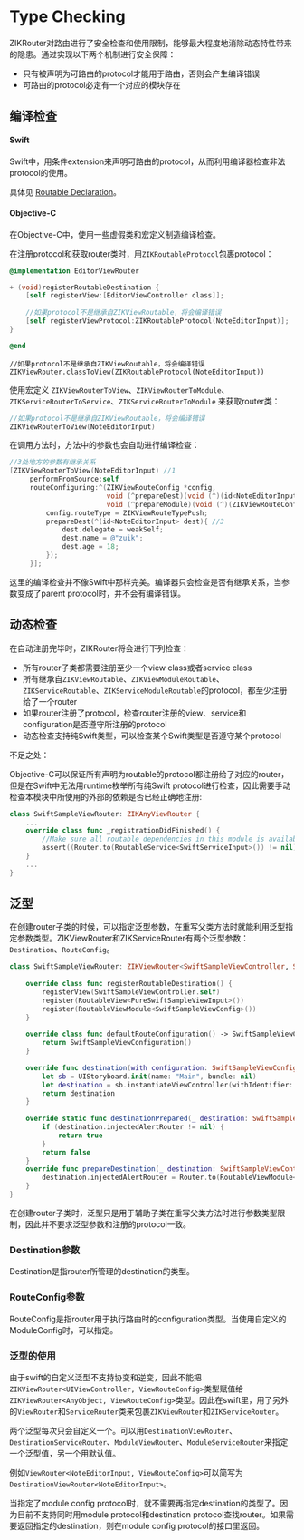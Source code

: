 # Type Checking

ZIKRouter对路由进行了安全检查和使用限制，能够最大程度地消除动态特性带来的隐患。通过实现以下两个机制进行安全保障：

* 只有被声明为可路由的protocol才能用于路由，否则会产生编译错误
* 可路由的protocol必定有一个对应的模块存在

## 编译检查

#### Swift

Swift中，用条件extension来声明可路由的protocol，从而利用编译器检查非法protocol的使用。

具体见 [Routable Declaration](RoutableDeclaration.md#Routable)。

#### Objective-C

在Objective-C中，使用一些虚假类和宏定义制造编译检查。

在注册protocol和获取router类时，用`ZIKRoutableProtocol`包裹protocol：

```objectivec
@implementation EditorViewRouter

+ (void)registerRoutableDestination {
    [self registerView:[EditorViewController class]];
    
    //如果protocol不是继承自ZIKViewRoutable，将会编译错误
    [self registerViewProtocol:ZIKRoutableProtocol(NoteEditorInput)];
}

@end
```
```
//如果protocol不是继承自ZIKViewRoutable，将会编译错误
ZIKViewRouter.classToView(ZIKRoutableProtocol(NoteEditorInput))
```

使用宏定义 `ZIKViewRouterToView`、`ZIKViewRouterToModule`、`ZIKServiceRouterToService`、`ZIKServiceRouterToModule` 来获取router类：

```objectivec
//如果protocol不是继承自ZIKViewRoutable，将会编译错误
ZIKViewRouterToView(NoteEditorInput)
```

在调用方法时，方法中的参数也会自动进行编译检查：

```objectivec
//3处地方的参数有继承关系
[ZIKViewRouterToView(NoteEditorInput) //1
     performFromSource:self
     routeConfiguring:^(ZIKViewRouteConfig *config,
                        void (^prepareDest)(void (^)(id<NoteEditorInput>)), //2
                        void (^prepareModule)(void (^)(ZIKViewRouteConfig *))) {
         config.routeType = ZIKViewRouteTypePush;
         prepareDest(^(id<NoteEditorInput> dest){ //3
             dest.delegate = weakSelf;
             dest.name = @"zuik";
             dest.age = 18;
         });
     }];

```

这里的编译检查并不像Swift中那样完美。编译器只会检查是否有继承关系，当参数变成了parent protocol时，并不会有编译错误。

## 动态检查

在自动注册完毕时，ZIKRouter将会进行下列检查：

* 所有router子类都需要注册至少一个view class或者service class
* 所有继承自`ZIKViewRoutable`、`ZIKViewModuleRoutable`、`ZIKServiceRoutable`、`ZIKServiceModuleRoutable`的protocol，都至少注册给了一个router
* 如果router注册了protocol，检查router注册的view、service和configuration是否遵守所注册的protocol
* 动态检查支持纯Swift类型，可以检查某个Swift类型是否遵守某个protocol

不足之处：

Objective-C可以保证所有声明为routable的protocol都注册给了对应的router，但是在Swift中无法用runtime枚举所有纯Swift protocol进行检查，因此需要手动检查本模块中所使用的外部的依赖是否已经正确地注册:

```swift
class SwiftSampleViewRouter: ZIKAnyViewRouter {
    ...
    override class func _registrationDidFinished() {
        //Make sure all routable dependencies in this module is available.
        assert((Router.to(RoutableService<SwiftServiceInput>()) != nil))
    }
    ...
}

```

## 泛型

在创建router子类的时候，可以指定泛型参数，在重写父类方法时就能利用泛型指定参数类型。ZIKViewRouter和ZIKServiceRouter有两个泛型参数：`Destination`、`RouteConfig`。

```swift
class SwiftSampleViewRouter: ZIKViewRouter<SwiftSampleViewController, SwiftSampleViewConfiguration> {
    
    override class func registerRoutableDestination() {
        registerView(SwiftSampleViewController.self)
        register(RoutableView<PureSwiftSampleViewInput>())
        register(RoutableViewModule<SwiftSampleViewConfig>())
    }
    
    override class func defaultRouteConfiguration() -> SwiftSampleViewConfiguration {
        return SwiftSampleViewConfiguration()
    }
    
    override func destination(with configuration: SwiftSampleViewConfiguration) -> SwiftSampleViewController? {
        let sb = UIStoryboard.init(name: "Main", bundle: nil)
        let destination = sb.instantiateViewController(withIdentifier: "SwiftSampleViewController") as! SwiftSampleViewController
        return destination
    }
    
    override static func destinationPrepared(_ destination: SwiftSampleViewController) -> Bool {
        if (destination.injectedAlertRouter != nil) {
            return true
        }
        return false
    }
    override func prepareDestination(_ destination: SwiftSampleViewController, configuration: ZIKViewRouteConfiguration) {
        destination.injectedAlertRouter = Router.to(RoutableViewModule<ZIKCompatibleAlertConfigProtocol>())
    }
}
```

在创建router子类时，泛型只是用于辅助子类在重写父类方法时进行参数类型限制，因此并不要求泛型参数和注册的protocol一致。

### Destination参数

Destination是指router所管理的destination的类型。

### RouteConfig参数

RouteConfig是指router用于执行路由时的configuration类型。当使用自定义的ModuleConfig时，可以指定。

### 泛型的使用

由于swift的自定义泛型不支持协变和逆变，因此不能把`ZIKViewRouter<UIViewController, ViewRouteConfig>`类型赋值给`ZIKViewRouter<AnyObject, ViewRouteConfig>`类型。因此在swift里，用了另外的`ViewRouter`和`ServiceRouter`类来包裹`ZIKViewRouter`和`ZIKServiceRouter`。

两个泛型每次只会自定义一个。可以用`DestinationViewRouter`、`DestinationServiceRouter`、`ModuleViewRouter`、`ModuleServiceRouter`来指定一个泛型值，另一个用默认值。

例如`ViewRouter<NoteEditorInput, ViewRouteConfig>`可以简写为`DestinationViewRouter<NoteEditorInput>`。

当指定了module config protocol时，就不需要再指定destination的类型了。因为目前不支持同时用module protocol和destination protocol查找router。如果需要返回指定的destination，则在module config protocol的接口里返回。